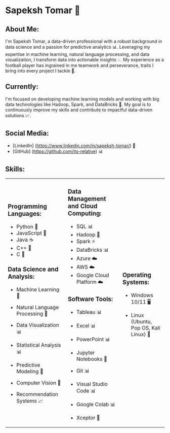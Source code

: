 # Sapeksh Tomar 🤖

## About Me:
I'm Sapeksh Tomar, a data-driven professional with a robust background in data science and a passion for predictive analytics 📊. Leveraging my expertise in machine learning, natural language processing, and data visualization, I transform data into actionable insights 💡. My experience as a football player has ingrained in me teamwork and perseverance, traits I bring into every project I tackle 🏈.

## Currently:
I'm focused on developing machine learning models and working with big data technologies like Hadoop, Spark, and DataBricks 🤯. My goal is to continuously improve my skills and contribute to impactful data-driven solutions 📈.

## Social Media:
* [LinkedIn] (https://www.linkedin.com/in/sapeksh-tomar/) 👥
* [GitHub] (https://github.com/its-relative) 📊

## Skills:
<table>
  <tr>
    <td>

### Programming Languages:
- Python 🐍
- JavaScript 📜
- Java ☕️
- C++ 🤖
- C 🔩

### Data Science and Analysis:
- Machine Learning 🤖
- Natural Language Processing 📝
- Data Visualization 📊
- Statistical Analysis 📊
- Predictive Modeling 🔮
- Computer Vision 👀
- Recommendation Systems 📈

    </td>
    <td>

### Data Management and Cloud Computing:
- SQL 📊
- Hadoop 🤖
- Spark ⚡️
- DataBricks 📊
- Azure ☁️
- AWS ☁️
- Google Cloud Platform ☁️

### Software Tools:
- Tableau 📊
- Excel 📊
- PowerPoint 📊
- Jupyter Notebooks 📝
- Git 📊
- Visual Studio Code 📊
- Google Colab 📊
- Xceptor 🤖

    </td>
    <td>

### Operating Systems:
- Windows 10/11 🖥️
- Linux (Ubuntu, Pop OS, Kali Linux) 🤖

    </td>
  </tr>
</table>
